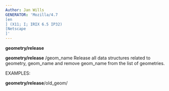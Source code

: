 ```yaml
---
Author: Jan Wills
GENERATOR: 'Mozilla/4.7 
[en
] (X11; I; IRIX 6.5 IP32) 
[Netscape
]'
---
```


 **geometry/release**

  **geometry/release** /geom\_name
  Release all data structures related to geometry, geom\_name and
  remove geom\_name from the list of geometries.

 EXAMPLES:

  **geometry/release**/old\_geom/
